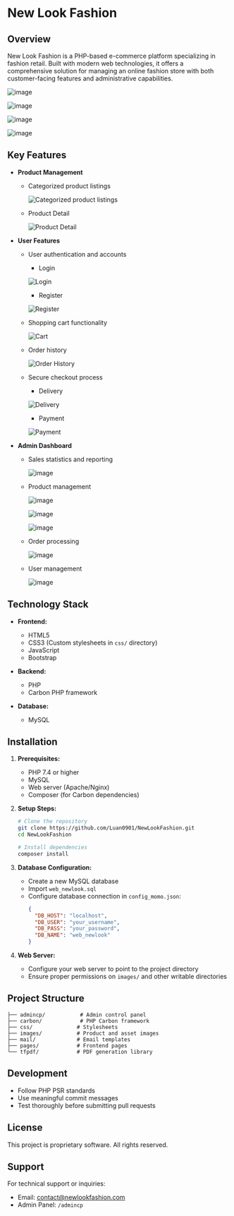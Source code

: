 # New Look Fashion

## Overview
New Look Fashion is a PHP-based e-commerce platform specializing in fashion retail. Built with modern web technologies, it offers a comprehensive solution for managing an online fashion store with both customer-facing features and administrative capabilities.

![image](https://github.com/user-attachments/assets/adae6c78-9985-4faf-8f2a-6c94858ebf39)

![image](https://github.com/user-attachments/assets/7db2702e-a874-4110-8582-8ade8324041d)

![image](https://github.com/user-attachments/assets/09f151e0-d645-4104-94a4-027339eb0f02)

![image](https://github.com/user-attachments/assets/30dede80-fc62-47cd-bd8a-45587c3e8af6)


## Key Features
- **Product Management**
  - Categorized product listings
    
    ![Categorized product listings](https://github.com/user-attachments/assets/25ce0b3e-fdbe-47fb-91d7-601bd70b72ab)

  - Product Detail
    
    ![Product Detail](https://github.com/user-attachments/assets/38e2d646-d4e8-4dbf-bae1-109a708c8d37)
    
- **User Features**
  - User authentication and accounts
    - Login
      
    ![Login](https://github.com/user-attachments/assets/547170ea-1492-44de-b8da-d48ff49fbbf5)
    - Register
      
    ![Register](https://github.com/user-attachments/assets/1b9133a2-24e9-48cd-935b-66aef732b2e6)
    
  - Shopping cart functionality
    
    ![Cart](https://github.com/user-attachments/assets/44d37373-5cf4-4ac7-b59f-f65b5ca7ccc0)
    
  - Order history
    
    ![Order History](https://github.com/user-attachments/assets/c4587cf2-3b64-42a5-b54b-0683dfa33018)

  - Secure checkout process
    - Delivery
      
    ![Delivery](https://github.com/user-attachments/assets/8420ff40-02a2-4b7f-aa46-cbaf44cf1132)
  
    - Payment
      
    ![Payment](https://github.com/user-attachments/assets/f974b661-dbe8-441c-b211-9c3a0cf62171)

- **Admin Dashboard**
  - Sales statistics and reporting
    
    ![image](https://github.com/user-attachments/assets/9083eebd-5ba8-48ce-a79b-d291377abfd2)
    
  - Product management
    
    ![image](https://github.com/user-attachments/assets/a1724bad-1934-4329-9b67-387d75ad0f7a)
  
    ![image](https://github.com/user-attachments/assets/501d698b-78a3-4cad-90c6-bfdfbbb61e81)
  
    ![image](https://github.com/user-attachments/assets/e706dfd1-d9b7-4f79-a70a-e327121611d9)
    
  - Order processing
    
    ![image](https://github.com/user-attachments/assets/614c7bc9-a0f9-4238-be28-dd94f9f55dd9)

  - User management
    
    ![image](https://github.com/user-attachments/assets/677dda58-4cc0-47f0-ba25-50febd27686f)

## Technology Stack
- **Frontend:**
  - HTML5
  - CSS3 (Custom stylesheets in `css/` directory)
  - JavaScript
  - Bootstrap

- **Backend:**
  - PHP
  - Carbon PHP framework

- **Database:**
  - MySQL 

## Installation

1. **Prerequisites:**
   - PHP 7.4 or higher
   - MySQL
   - Web server (Apache/Nginx)
   - Composer (for Carbon dependencies)

2. **Setup Steps:**
   ```bash
   # Clone the repository
   git clone https://github.com/Luan0901/NewLookFashion.git
   cd NewLookFashion

   # Install dependencies
   composer install
   ```

3. **Database Configuration:**
   - Create a new MySQL database
   - Import `web_newlook.sql`
   - Configure database connection in `config_momo.json`:
     ```json
     {
       "DB_HOST": "localhost",
       "DB_USER": "your_username",
       "DB_PASS": "your_password",
       "DB_NAME": "web_newlook"
     }
     ```

4. **Web Server:**
   - Configure your web server to point to the project directory
   - Ensure proper permissions on `images/` and other writable directories

## Project Structure
```
├── admincp/           # Admin control panel
├── carbon/            # PHP Carbon framework
├── css/              # Stylesheets
├── images/           # Product and asset images
├── mail/             # Email templates
├── pages/            # Frontend pages
└── tfpdf/            # PDF generation library
```

## Development
- Follow PHP PSR standards
- Use meaningful commit messages
- Test thoroughly before submitting pull requests

## License
This project is proprietary software. All rights reserved.

## Support
For technical support or inquiries:
- Email: contact@newlookfashion.com
- Admin Panel: `/admincp`
